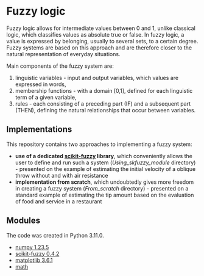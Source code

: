 # Fuzzy logic

Fuzzy logic allows for intermediate values ​​between 0 and 1, unlike classical logic, which classifies values ​​as absolute true or false. In fuzzy logic, a value is expressed by belonging, usually to several sets, to a certain degree. Fuzzy systems are based on this approach and are therefore closer to the natural representation of everyday situations.

Main components of the fuzzy system are:
1. linguistic variables - input and output variables, which values ​​are expressed in words,
2. membership functions - with a domain ​​\[0,1\], defined for each linguistic term of a given variable,
3. rules - each consisting of a preceding part (IF) and a subsequent part (THEN), defining the natural relationships that occur between variables.

## Implementations

This repository contains two approaches to implementing a fuzzy system:
 * **use of a dedicated [scikit-fuzzy](https://pythonhosted.org/scikit-fuzzy/userguide/getting_started.html) library**, which conveniently allows the user to define and run such a system (*Using_skfuzzy_module* directory) - presented on the example of estimating the initial velocity of a oblique throw without and with air resistance
 * **implementation from scratch**, which undoubtedly gives more freedom in creating a fuzzy system (*From_scratch* directory) - presented on a standard example of estimating the tip amount based on the evaluation of food and service in a restaurant

## Modules
The code was created in Python 3.11.0.
- [numpy 1.23.5](https://numpy.org/)
- [scikit-fuzzy 0.4.2](https://pythonhosted.org/scikit-fuzzy/userguide/getting_started.html)
- [matplotlib 3.6.1](https://matplotlib.org/3.5.3/api/_as_gen/matplotlib.pyplot.html)
- [math](https://docs.python.org/3/library/math.html)





